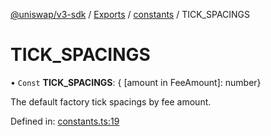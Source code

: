 [@uniswap/v3-sdk](../README.md) / [Exports](../modules.md) / [constants](../modules/constants.md) / TICK_SPACINGS

# TICK\_SPACINGS

• `Const` **TICK\_SPACINGS**: { [amount in FeeAmount]: number}

The default factory tick spacings by fee amount.

Defined in: [constants.ts:19](https://github.com/Uniswap/uniswap-v3-sdk/blob/aeb1b09/src/constants.ts#L19)
